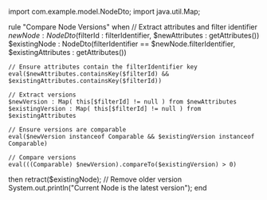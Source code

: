 import com.example.model.NodeDto;
import java.util.Map;

rule "Compare Node Versions"
when
    // Extract attributes and filter identifier
    $newNode : NodeDto($filterId : filterIdentifier, $newAttributes : getAttributes())
    $existingNode : NodeDto(filterIdentifier == $newNode.filterIdentifier, $existingAttributes : getAttributes())

    // Ensure attributes contain the filterIdentifier key
    eval($newAttributes.containsKey($filterId) && $existingAttributes.containsKey($filterId))

    // Extract versions
    $newVersion : Map( this[$filterId] != null ) from $newAttributes
    $existingVersion : Map( this[$filterId] != null ) from $existingAttributes

    // Ensure versions are comparable
    eval($newVersion instanceof Comparable && $existingVersion instanceof Comparable)

    // Compare versions
    eval(((Comparable) $newVersion).compareTo($existingVersion) > 0)
then
    retract($existingNode);  // Remove older version
    System.out.println("Current Node is the latest version");
end
